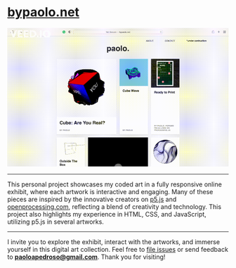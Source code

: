 # [bypaolo.net](https://bypaolo.net)

![image](./assets/other/demo-gif.gif)   

---

This personal project showcases my coded art in a fully responsive online exhibit, where each artwork is interactive and engaging. Many of these pieces are inspired by the innovative creators on [p5.js](https://p5js.org) and [openprocessing.com](https://openprocessing.com), reflecting a blend of creativity and technology. This project also highlights my experience in HTML, CSS, and JavaScript, utilizing p5.js in several artworks.

---

I invite you to explore the exhibit, interact with the artworks, and immerse yourself in this digital art collection. Feel free to [file issues](https://github.com/paolopedroso/online-art-exhibit/issues) or send feedback to **paoloapedroso@gmail.com**. Thank you for visiting!
